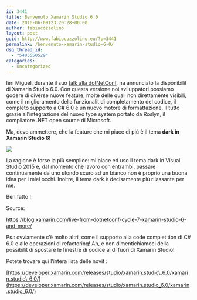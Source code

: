 ```yaml
---
id: 3441
title: Benvenuto Xamarin Studio 6.0
date: 2016-06-09T23:20:28+00:00
author: fabiocozzolino
layout: post
guid: http://www.fabiocozzolino.eu/?p=3441
permalink: /benvenuto-xamarin-studio-6-0/
dsq_thread_id:
  - "5403550529"
categories:
  - Uncategorized
---
```

Ieri Miguel, durante il suo [talk alla dotNetConf](https://channel9.msdn.com/Events/dotnetConf/2016/NET-Conf-Day-2-Keynote-Miguel-de-Icaza), ha annunciato la disponibilit di Xamarin Studio 6.0. Con questa versione noi sviluppatori possiamo godere di diverse nuove feature, molte delle quali non direttamente visibili, come il miglioramento della funzionalit di completamento del codice, il completo supporto a C# 6.0 e un nuovo motore di formattazione. Il tutto grazie all&#8217;integrazione del nuovo type system portato da Roslyn, il compilatore .NET open source di Microsoft.

Ma, devo ammettere, che la feature che mi piace di più è il tema **dark in Xamarin Studio 6!**

[<img class="alignnone" src="https://i0.wp.com/s3.amazonaws.com/blog.xamarin.com/wp-content/uploads/2016/06/02143433/Dark-Theme-Xamarin-Studio.png?resize=762%2C467&#038;ssl=1" data-recalc-dims="1" />](https://blog.xamarin.com/live-from-dotnetconf-cycle-7-xamarin-studio-6-and-more/)

La ragione è forse la più semplice: mi piace ed uso il tema dark in Visual Studio 2015 e, dal momento che lavoro con entrambi, passare continuamente da uno sfondo scuro ad un bianco non è proprio una buona idea per i miei occhi. Inoltre, il tema dark è decisamente più rilassante per me.

Ben fatto !

Source:
  
<https://blog.xamarin.com/live-from-dotnetconf-cycle-7-xamarin-studio-6-and-more/>

Ps.: ovviamente c&#8217;è molto altri, come il supporto alla code completition di C# 6.0 e alle operazioni di refactoring! Ah, e non dimentichiamoci della possibilit di spostare le finestre di codice al di fuori di Xamarin Studio!

Potete trovare qui l&#8217;intera lista delle novit :
  
[https://developer.xamarin.com/releases/studio/xamarin.studio\_6.0/xamarin.studio\_6.0/](https://developer.xamarin.com/releases/studio/xamarin.studio_6.0/xamarin.studio_6.0/)
